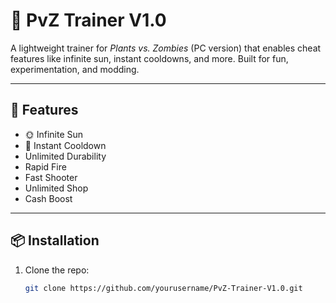 # 🌻 PvZ Trainer V1.0

A lightweight trainer for *Plants vs. Zombies* (PC version) that enables cheat features like infinite sun, instant cooldowns, and more. Built for fun, experimentation, and modding.

---

## 🚀 Features

- 🌞 Infinite Sun
- 🧠 Instant Cooldown
- Unlimited Durability
- Rapid Fire
- Fast Shooter
- Unlimited Shop
- Cash Boost
  
---

## 📦 Installation

1. Clone the repo:
   ```bash
   git clone https://github.com/yourusername/PvZ-Trainer-V1.0.git
